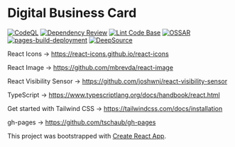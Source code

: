# Digital Business Card

[![CodeQL](https://github.com/milliorn/Digital-Business-Card/actions/workflows/codeql-analysis.yml/badge.svg)](https://github.com/milliorn/Digital-Business-Card/actions/workflows/codeql-analysis.yml)
[![Dependency Review](https://github.com/milliorn/Digital-Business-Card/actions/workflows/dependency-review.yml/badge.svg)](https://github.com/milliorn/Digital-Business-Card/actions/workflows/dependency-review.yml)
[![Lint Code Base](https://github.com/milliorn/Digital-Business-Card/actions/workflows/super-linter.yml/badge.svg)](https://github.com/milliorn/Digital-Business-Card/actions/workflows/super-linter.yml)
[![OSSAR](https://github.com/milliorn/Digital-Business-Card/actions/workflows/ossar.yml/badge.svg)](https://github.com/milliorn/Digital-Business-Card/actions/workflows/ossar.yml)
[![pages-build-deployment](https://github.com/milliorn/Digital-Business-Card/actions/workflows/pages/pages-build-deployment/badge.svg)](https://github.com/milliorn/Digital-Business-Card/actions/workflows/pages/pages-build-deployment)
[![DeepSource](https://deepsource.io/gh/milliorn/Digital-Business-Card.svg/?label=active+issues&show_trend=true&token=fPQHM-iCKUX010--QSb8neLK)](https://deepsource.io/gh/milliorn/Digital-Business-Card/?ref=repository-badge)

React Icons -> <https://react-icons.github.io/react-icons>

React Image -> <https://github.com/mbrevda/react-image>

React Visibility Sensor -> <https://github.com/joshwnj/react-visibility-sensor>

TypeScript -> <https://www.typescriptlang.org/docs/handbook/react.html>

Get started with Tailwind CSS -> <https://tailwindcss.com/docs/installation>

gh-pages -> <https://github.com/tschaub/gh-pages>

This project was bootstrapped with [Create React App](https://github.com/facebook/create-react-app).
